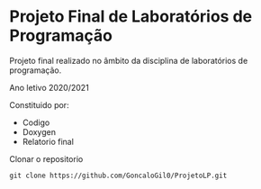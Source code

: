 # Projeto Final de Laboratórios de Programação

Projeto final realizado no âmbito da disciplina de laboratórios de programação.

Ano letivo 2020/2021

Constituido por:

- Codigo
- Doxygen
- Relatorio final


Clonar o repositorio

``` 
git clone https://github.com/GoncaloGil0/ProjetoLP.git
```
